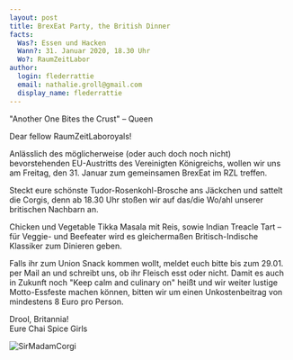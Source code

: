 ```yaml
---
layout: post
title: BrexEat Party, the British Dinner
facts:
  Was?: Essen und Hacken
  Wann?: 31. Januar 2020, 18.30 Uhr
  Wo?: RaumZeitLabor
author:
  login: flederrattie
  email: nathalie.groll@gmail.com
  display_name: flederrattie
---
```


"Another One Bites the Crust" – Queen


Dear fellow RaumZeitLaboroyals!

Anlässlich des möglicherweise (oder auch doch noch nicht) bevorstehenden EU-Austritts des Vereinigten Königreichs, wollen wir uns am Freitag, den 31. Januar zum gemeinsamen BrexEat im RZL treffen.

Steckt eure schönste Tudor-Rosenkohl-Brosche ans Jäckchen und sattelt die Corgis, denn ab 18.30 Uhr stoßen wir auf das/die Wo/ahl unserer britischen Nachbarn an.

Chicken und Vegetable Tikka Masala mit Reis, sowie Indian Treacle Tart – für Veggie- und Beefeater wird es gleichermaßen Britisch-Indische Klassiker zum Dinieren geben.

Falls ihr zum Union Snack kommen wollt, meldet euch bitte bis zum 29.01. per Mail an und schreibt uns, ob ihr Fleisch esst oder nicht.
Damit es auch in Zukunft noch "Keep calm and culinary on" heißt und wir weiter lustige Motto-Essfeste machen können, bitten wir um einen Unkostenbeitrag von mindestens 8 Euro pro Person.

Drool, Britannia!<br />
Eure Chai Spice Girls

![SirMadamCorgi](/assets/siranmadamcorgi.jpg)
